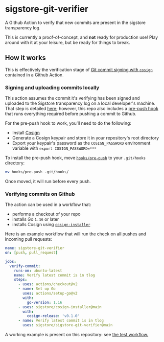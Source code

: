 # sigstore-git-verifier

A Github Action to verify that new commits are present in the sigstore transparency log.

This is currently a proof-of-concept, and **not** ready for production use! Play around with it at your leisure, but be ready for things to break.

## How it works

This is effectively the verification stage of [Git commit signing with `cosign`](https://github.com/sigstore/cosign/blob/main/FUN.md) contained in a Github Action.

### Signing and uploading commits locally

This action assumes the commit it's verifying has been signed and uploaded to the Sigstore transparency log on a local developer's machine. That step is detailed [here](https://github.com/sigstore/cosign/blob/main/FUN.md#hard-mode); however, this repo also includes a [pre-push hook](/hooks/pre-push) that runs everything required before pushing a commit to Github.

For the pre-push hook to work, you'll need to do the following:

- Install [Cosign](https://github.com/sigstore/cosign#installation)
- Generate a Cosign keypair and store it in your repository's root directory
- Export your keypair's password as the `COSIGN_PASSWORD` environment variable with `export COSIGN_PASSWORD=***`

To install the pre-push hook, move [`hooks/pre-push`](/hooks/pre-push) to your `.git/hooks` directory:

```bash
mv hooks/pre-push .git/hooks/
```

Once moved, it will run before every push.

### Verifying commits on Github

The action can be used in a workflow that:

- performs a checkout of your repo
- installs Go `1.16` or later
- installs Cosign using [`cosign-installer`](https://github.com/sigstore/cosign-installer)

Here is an example workflow that will run the check on all pushes and incoming pull requests:

```yml
name: sigstore-git-verifier
on: [push, pull_request]

jobs:
  verify-commit:
    runs-on: ubuntu-latest
    name: Verify latest commit is in tlog
    steps:
      - uses: actions/checkout@v2
      - name: Set up Go
        uses: actions/setup-go@v2
        with:
          go-version: 1.16
      - uses: sigstore/cosign-installer@main
        with:
          cosign-release: 'v0.1.0'
      - name: Verify latest commit is in tlog
        uses: sigstore/sigstore-git-verifier@main
```

A working example is present on this repository: see [the test workflow.](/.github/workflows/test-action.yml)
